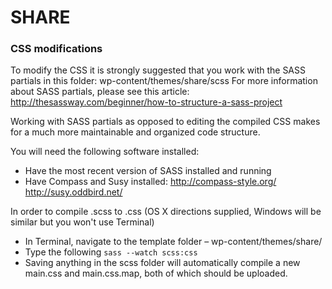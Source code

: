 # SHARE

### CSS modifications

To modify the CSS it is strongly suggested that you work with the SASS partials in this folder: wp-content/themes/share/scss  For more information about SASS partials, please see this article: http://thesassway.com/beginner/how-to-structure-a-sass-project

Working with SASS partials as opposed to editing the compiled CSS makes for a much more maintainable and organized code structure.

You will need the following software installed:

* Have the most recent version of SASS installed and running
* Have Compass and Susy installed: http://compass-style.org/ http://susy.oddbird.net/

In order to compile .scss to .css (OS X directions supplied, Windows will be similar but you won't use Terminal)

* In Terminal, navigate to the template folder – wp-content/themes/share/
* Type the following ```sass --watch scss:css```
* Saving anything in the scss folder will automatically compile a new main.css and main.css.map, both of which should be uploaded.
